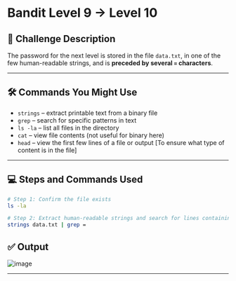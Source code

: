 # Bandit Level 9 → Level 10

## **🧩** Challenge Description

The password for the next level is stored in the file `data.txt`, in one of the few human-readable strings, and is **preceded by several `=` characters**.

---

## 🛠 Commands You Might Use

- `strings` – extract printable text from a binary file
- `grep` – search for specific patterns in text
- `ls -la` – list all files in the directory
- `cat` – view file contents (not useful for binary here)
- `head` – view the first few lines of a file or output [To ensure what type of content is in the file]

---

## 💻 Steps and Commands Used

```bash
# Step 1: Confirm the file exists
ls -la

# Step 2: Extract human-readable strings and search for lines containing '='
strings data.txt | grep =

```

## ✅ Output

![image](https://github.com/user-attachments/assets/5c57c07b-b020-4b50-9f73-2489b03b697f)

---
